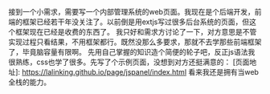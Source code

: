   接到一个小需求，需要写一个内部管理系统的web页面。我现在是个后端开发，前端的框架已经若干年没关注了。以前倒是用extjs写过很多后台系统的页面，但这个框架现在已经是收费的东西了。
  我只好和需求方讨论了一下，对方意思是不管实现过程只看结果，不用框架都行。既然没那么多要求，那就不去学那些前端框架了，毕竟脑容量有限啊。
先用自己掌握的知识造个简便的轮子吧，反正js语法我很熟练，css也学了很多。先写了个示例页面，没想到对方还挺满意的：
  [页面地址]: https://lalinking.github.io/page/jspanel/index.html 
看来我还是拥有当web全栈的能力。